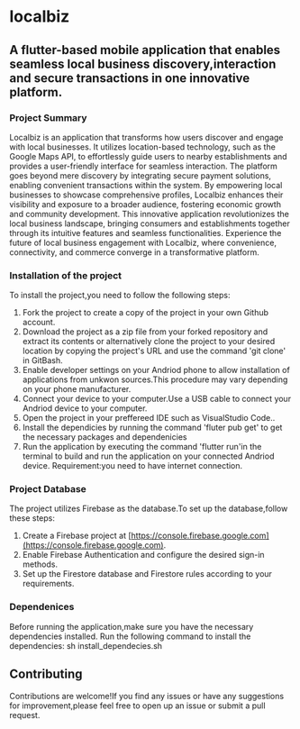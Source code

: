 # localbiz
## A flutter-based mobile application that enables seamless local business discovery,interaction and secure transactions in one innovative platform.
### Project Summary
Localbiz is an application that transforms how users discover and engage with local businesses. It utilizes location-based technology, such as the Google Maps API, to effortlessly guide users to nearby establishments and provides a user-friendly interface for seamless interaction. The platform goes beyond mere discovery by integrating secure payment solutions, enabling convenient transactions within the system. By empowering local businesses to showcase comprehensive profiles, Localbiz enhances their visibility and exposure to a broader audience, fostering economic growth and community development. This innovative application revolutionizes the local business landscape, bringing consumers and establishments together through its intuitive features and seamless functionalities. Experience the future of local business engagement with Localbiz, where convenience, connectivity, and commerce converge in a transformative platform.

### Installation of the project
To install the project,you need to follow the following steps:
1. Fork the project to create a copy of the project in your own Github account.
2. Download the project as a zip file from your forked repository and extract its contents or alternatively clone the project to your desired location by copying the project's URL and use the  command 'git clone<project-url>' in GitBash.
3. Enable developer settings on your Andriod phone to allow installation of applications from unkwon sources.This procedure may vary depending on your phone manufacturer.
4. Connect your device to your computer.Use a USB cable to connect your Andriod device to your computer.
5. Open the project in your preffereed IDE such as VisualStudio Code..
6. Install the dependicies by running the command 'fluter pub get' to get the necessary packages and dependenicies
7. Run the application by executing the command 'flutter run'in the terminal to build and run the application on your connected Andriod device.
Requirement:you need to have internet connection.

### Project Database
The project utilizes Firebase as the database.To set up the database,follow these steps:
1. Create a Firebase project at [https://console.firebase.google.com](https://console.firebase.google.com).
2. Enable Firebase Authentication and configure the desired sign-in methods.
3. Set up the Firestore database and Firestore rules according to your requirements.
### Dependenices 
Before running the application,make sure you have the necessary dependencies installed.
Run the following command to install the dependencies:
sh install_dependecies.sh
## Contributing 
Contributions are welcome!If you find any issues or have any suggestions for improvement,please feel free to open up an issue or submit a pull request.